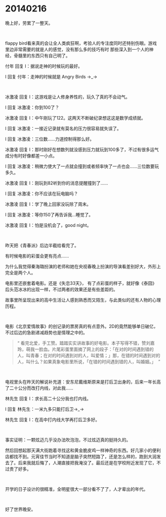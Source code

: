 # 20140216

晚上好，劳累了一整天。

<br/>

flappy bird看来真的会让全人类疯狂啊，考验人的专注度同时还特别伤眼。游戏里边非常需要的就是人的感觉，没有那么多的技巧有时 那些深入到一个人的神经，骨髓里的东西只有自己明了。

付年 回复 I：据说走神的时候玩的最好。

I 回复 付年：走神的时候就是 Angry Birds →_→

<br/>

冰激凌 回复 I：这游戏是让人修身养性的，玩久了真的不会动气。

I 回复 冰激凌：你到100了？

冰激凌 回复 I：中午刚玩了122。这两天不断破纪录想这这是数学成绩就。

I 回复 冰激凌：一接近记录就有莫名的压力很容易就失误了。

I 回复 冰激凌：三位数…...力道控制得那么好。

冰激凌 回复 I：那时刚好在想数列就没感到压力就玩到100多了，不过有很多运气成分有时好像都差一小点。

I 回复 冰激凌：稍微力使大了一点就会撞到或者频率快了一点也会……三位数要玩多久。

冰激凌 回复 I：刚玩到82听到你的消息提醒撞到了......

I 回复 冰激凌：你不应该在玩电脑吗？

冰激凌 回复 I：学了晚上回家没玩除了周末。

I 回复 冰激凌：等你150了再告诉我…睡觉了。

冰激凌 回复 I：怕是没机会了，good night。

<br/>

昨天把《青春派》后边半截给看完了。

有时候电影的彩蛋会更有亮点…...

为什么我觉得秦海璐扮演的老师和她在央视春晚上扮演的导演看差别好大，外形上完全是两个人。

电影里还嵌套着电影。还是《失恋33天》， 有了点彩蛋的样子，就好像《泰囧》后头范冰冰的出现一样，不过两者的效果还是有些差距的。

故事里所呈现出来的高中生活让人感到熟悉而又陌生，与此类似的还有人物的心理历程。

<br/>

电影《北京爱情故事》的创记录的票房真的有点意外。2D的竟然能够单日破亿，不过后边的急剧递减趋势也是情理之中的。

> “ 看完北爱，手工赞。踏踏实实讲故事的好电影。本子写得不错，赞刘嘉玲，萌我一脸血。片尾彩蛋里面摘了网上的段子：「在对的时间遇到错的人，叫青春；在对的时间遇到对的人，叫爱情；」那，在错的时间遇到对的人，叫什么？如果真象电影里所说，「在错的时间遇到错的人，叫婚姻。」  ”

<br/>

电视里头在昨天的解说补充道：安东尼戴维斯原来是打后卫出身的，后来一年长高了二十公分而改打内线，对此我……

林先生 回复 I：求长高二十公分我也打内线。

I 回复 林先生：一米九多只能打后卫→_→

林先生 回复 I：在高中打内线大学再打后卫多好。

<br/>

事实证明：一颗炫迈几乎没办法吹泡泡，不过炫迈真的挺持久的。

然后回想起那天满大街跑着寻找这和黄金脆皮鸡一样神奇的东西。好几家小的便利店都找不到。元宵佳节当时不知道是脑子突然短路了，还是怎么样的，跑到大润发去了。后来我就后悔了，人潮直接把我淹没了。最后还是在学校附近发现了它，不过贵了好多。

<br/>

开学的日子设计的很精准，全明星很大一部分看不了了，人才辈出的年代。

<br/>

好了世界晚安。